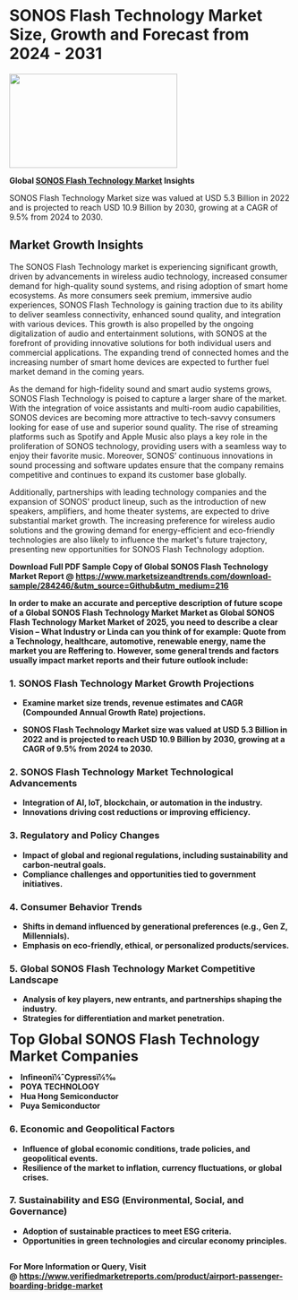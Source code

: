 <H1>SONOS Flash Technology Market Size, Growth and Forecast from 2024 - 2031</H1><img class="aligncenter size-medium wp-image-584254" src="https://thirdeyenews.in/wp-content/uploads/2024/09/Global-Market-Research-300x168.jpeg" alt="" width="300" height="168" /><p><strong>Global&nbsp;<a href="https://www.marketsizeandtrends.com/download-sample/284246/&amp;utm_source=Github&utm_medium=216">SONOS Flash Technology Market</a> Insights</strong></p><p>SONOS Flash Technology Market size was valued at USD 5.3 Billion in 2022 and is projected to reach USD 10.9 Billion by 2030, growing at a CAGR of 9.5% from 2024 to 2030.</p><p><h2>Market Growth Insights</h2> <p>The SONOS Flash Technology market is experiencing significant growth, driven by advancements in wireless audio technology, increased consumer demand for high-quality sound systems, and rising adoption of smart home ecosystems. As more consumers seek premium, immersive audio experiences, SONOS Flash Technology is gaining traction due to its ability to deliver seamless connectivity, enhanced sound quality, and integration with various devices. This growth is also propelled by the ongoing digitalization of audio and entertainment solutions, with SONOS at the forefront of providing innovative solutions for both individual users and commercial applications. The expanding trend of connected homes and the increasing number of smart home devices are expected to further fuel market demand in the coming years.</p> <p><strong></strong></p> <p>As the demand for high-fidelity sound and smart audio systems grows, SONOS Flash Technology is poised to capture a larger share of the market. With the integration of voice assistants and multi-room audio capabilities, SONOS devices are becoming more attractive to tech-savvy consumers looking for ease of use and superior sound quality. The rise of streaming platforms such as Spotify and Apple Music also plays a key role in the proliferation of SONOS technology, providing users with a seamless way to enjoy their favorite music. Moreover, SONOS’ continuous innovations in sound processing and software updates ensure that the company remains competitive and continues to expand its customer base globally.</p> <p>Additionally, partnerships with leading technology companies and the expansion of SONOS' product lineup, such as the introduction of new speakers, amplifiers, and home theater systems, are expected to drive substantial market growth. The increasing preference for wireless audio solutions and the growing demand for energy-efficient and eco-friendly technologies are also likely to influence the market's future trajectory, presenting new opportunities for SONOS Flash Technology adoption.</p> <p><strong></p><p><span class=""><strong>Download Full PDF Sample Copy of Global SONOS Flash Technology Market Report</strong> @ <a href="https://www.marketsizeandtrends.com/download-sample/284246/&amp;utm_source=Github&utm_medium=216" target="_blank">https://www.marketsizeandtrends.com/download-sample/284246/&amp;utm_source=Github&utm_medium=216</a></span></p><p>In order to make an accurate and perceptive description of future scope of a Global&nbsp;SONOS Flash Technology Market Market as Global&nbsp;SONOS Flash Technology Market Market of 2025, you need to describe a clear Vision &ndash; What Industry or Linda can you think of for example: Quote from a Technology, healthcare, automotive, renewable energy, name the market you are Reffering to. However, some general trends and factors usually impact market reports and their future outlook include:</p><h3>1.&nbsp;<strong>SONOS Flash Technology Market Growth Projections</strong></h3><ul><li>Examine market size trends, revenue estimates and CAGR (Compounded Annual Growth Rate) projections.</li><li><p>SONOS Flash Technology Market size was valued at USD 5.3 Billion in 2022 and is projected to reach USD 10.9 Billion by 2030, growing at a CAGR of 9.5% from 2024 to 2030.</p></li></ul><h3>2.&nbsp;<strong>SONOS Flash Technology Market Technological Advancements</strong></h3><ul><li>Integration of AI, IoT, blockchain, or automation in the industry.</li><li>Innovations driving cost reductions or improving efficiency.</li></ul><h3>3.&nbsp;<strong>Regulatory and Policy Changes</strong></h3><ul><li>Impact of global and regional regulations, including sustainability and carbon-neutral goals.</li><li>Compliance challenges and opportunities tied to government initiatives.</li></ul><h3>4.&nbsp;<strong>Consumer Behavior Trends</strong></h3><ul><li>Shifts in demand influenced by generational preferences (e.g., Gen Z, Millennials).</li><li>Emphasis on eco-friendly, ethical, or personalized products/services.</li></ul><h3>5.&nbsp;<strong>Global SONOS Flash Technology Market Competitive Landscape</strong></h3><ul><li>Analysis of key players, new entrants, and partnerships shaping the industry.</li><li>Strategies for differentiation and market penetration.</li></ul><p data-pm-slice="1 1 []"><span style="color: inherit; font-family: inherit; font-size: 25px;">Top Global SONOS Flash Technology Market Companies</span></p><div class="" data-test-id=""><p><li>Infineonï¼ˆCypressï¼‰</li><li> POYA TECHNOLOGY</li><li> Hua Hong Semiconductor</li><li> Puya Semiconductor</li></p></div><h3>6.&nbsp;<strong>Economic and Geopolitical Factors</strong></h3><ul><li>Influence of global economic conditions, trade policies, and geopolitical events.</li><li>Resilience of the market to inflation, currency fluctuations, or global crises.</li></ul><h3>7.&nbsp;<strong>Sustainability and ESG (Environmental, Social, and Governance)</strong></h3><ul><li>Adoption of sustainable practices to meet ESG criteria.</li><li>Opportunities in green technologies and circular economy principles.</li></ul><h2><strong style="font-size: 14px;">For More Information or Query, Visit @&nbsp;</strong><a style="background-color: #ffffff; font-size: 14px;" href="https://www.marketsizeandtrends.com/report/sonos-flash-technology-market/" target="_blank">https://www.verifiedmarketreports.com/product/airport-passenger-boarding-bridge-market</a></h2>
